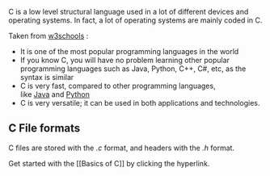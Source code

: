 C is a low level structural language used in a lot of different devices and operating systems. In fact, a lot of operating systems are mainly coded in C.

Taken from [w3schools](https://www.w3schools.com/c/c_intro.php) : 

- It is one of the most popular programming languages in the world
- If you know C, you will have no problem learning other popular programming languages such as Java, Python, C++, C#, etc, as the syntax is similar
- C is very fast, compared to other programming languages, like [Java](https://www.w3schools.com/java/default.asp) and [Python](https://www.w3schools.com/python/default.asp)
- C is very versatile; it can be used in both applications and technologies.
## C File formats

C files are stored with the *.c* format, and headers with the *.h* format.

Get started with the [[Basics of C]] by clicking the hyperlink.





